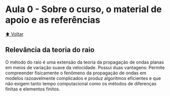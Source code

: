 # Aula 0 - Sobre o curso, o material de apoio e as referências

[:arrow_up: Voltar](https://github.com/Geofisicando/introducao-teoria-raio#%C3%ADndice)

## Relevância da teoria do raio

O método do raio é uma extensão da teoria da propagação de ondas planas em meios de
variação suave da velocidade. Possui duas vantagens: Permite compreender fisicamente o fenômeno da propagação de ondas em modelos
razoavelmente complicados e produz algoritmos eficientes e que não exigem tanto tempo computacional
como os métodos de diferenças finitas e elementos finitos.
